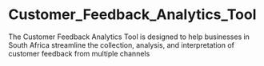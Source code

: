 # Customer_Feedback_Analytics_Tool
The Customer Feedback Analytics Tool is designed to help businesses in South Africa streamline the collection, analysis, and interpretation of customer feedback from multiple channels
